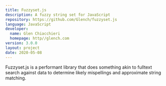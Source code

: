 ```yaml
---
title: Fuzzyset.js
description: A fuzzy string set for JavaScript
repository: https://github.com/Glench/fuzzyset.js
language: JavaScript
developer:
  name: Glen Chiacchieri
  homepage: http//glench.com
version: 3.0.0
layout: project
date: 2020-05-08
---
```


Fuzzyset.js is a performant library that does something akin to fulltext search against data to determine likely mispellings and approximate string matching.
